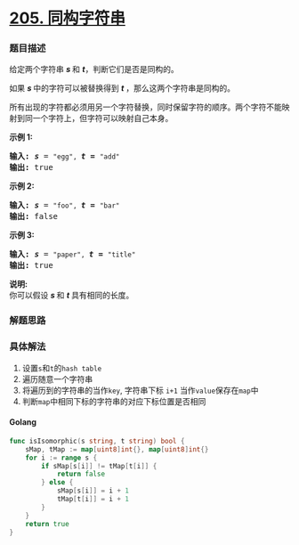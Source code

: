 # [205. 同构字符串](https://leetcode-cn.com/problems/isomorphic-strings/description/)

### 题目描述

<p>给定两个字符串&nbsp;<em><strong>s&nbsp;</strong></em>和&nbsp;<strong><em>t</em></strong>，判断它们是否是同构的。</p>

<p>如果&nbsp;<em><strong>s&nbsp;</strong></em>中的字符可以被替换得到&nbsp;<strong><em>t&nbsp;</em></strong>，那么这两个字符串是同构的。</p>

<p>所有出现的字符都必须用另一个字符替换，同时保留字符的顺序。两个字符不能映射到同一个字符上，但字符可以映射自己本身。</p>

<p><strong>示例 1:</strong></p>

<pre><strong>输入:</strong> <strong><em>s</em></strong> = <code>&quot;egg&quot;, </code><strong><em>t = </em></strong><code>&quot;add&quot;</code>
<strong>输出:</strong> true
</pre>

<p><strong>示例 2:</strong></p>

<pre><strong>输入:</strong> <strong><em>s</em></strong> = <code>&quot;foo&quot;, </code><strong><em>t = </em></strong><code>&quot;bar&quot;</code>
<strong>输出:</strong> false</pre>

<p><strong>示例 3:</strong></p>

<pre><strong>输入:</strong> <strong><em>s</em></strong> = <code>&quot;paper&quot;, </code><strong><em>t = </em></strong><code>&quot;title&quot;</code>
<strong>输出:</strong> true</pre>

<p><strong>说明:</strong><br>
你可以假设&nbsp;<em><strong>s&nbsp;</strong></em>和 <strong><em>t </em></strong>具有相同的长度。</p>

### 解题思路


### 具体解法

1. 设置`s`和`t`的`hash table`
2. 遍历随意一个字符串
3. 将遍历到的字符串的当作`key`, 字符串下标 `i+1` 当作`value`保存在`map`中
4. 判断`map`中相同下标的字符串的对应下标位置是否相同

#### **Golang**
```go
func isIsomorphic(s string, t string) bool {
	sMap, tMap := map[uint8]int{}, map[uint8]int{}
	for i := range s {
		if sMap[s[i]] != tMap[t[i]] {
			return false
		} else {
			sMap[s[i]] = i + 1
			tMap[t[i]] = i + 1
		}
	}
	return true
}
```


